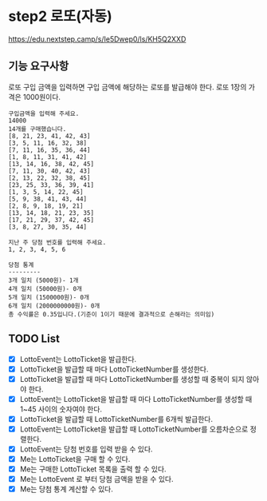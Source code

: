 # step2 로또(자동)

https://edu.nextstep.camp/s/Ie5Dwep0/ls/KH5Q2XXD

## 기능 요구사항

로또 구입 금액을 입력하면 구입 금액에 해당하는 로또를 발급해야 한다.
로또 1장의 가격은 1000원이다.

```text
구입금액을 입력해 주세요.
14000
14개를 구매했습니다.
[8, 21, 23, 41, 42, 43]
[3, 5, 11, 16, 32, 38]
[7, 11, 16, 35, 36, 44]
[1, 8, 11, 31, 41, 42]
[13, 14, 16, 38, 42, 45]
[7, 11, 30, 40, 42, 43]
[2, 13, 22, 32, 38, 45]
[23, 25, 33, 36, 39, 41]
[1, 3, 5, 14, 22, 45]
[5, 9, 38, 41, 43, 44]
[2, 8, 9, 18, 19, 21]
[13, 14, 18, 21, 23, 35]
[17, 21, 29, 37, 42, 45]
[3, 8, 27, 30, 35, 44]

지난 주 당첨 번호를 입력해 주세요.
1, 2, 3, 4, 5, 6

당첨 통계
---------
3개 일치 (5000원)- 1개
4개 일치 (50000원)- 0개
5개 일치 (1500000원)- 0개
6개 일치 (2000000000원)- 0개
총 수익률은 0.35입니다.(기준이 1이기 때문에 결과적으로 손해라는 의미임)
```

## TODO List

- [x] LottoEvent는 LottoTicket을 발급한다.
- [x] LottoTicket을 발급할 때 마다 LottoTicketNumber를 생성한다.
- [x] LottoTicket을 발급할 때 마다 LottoTicketNumber를 생성할 때 중복이 되지 않아야 한다.
- [x] LottoEvent는 LottoTicket을 발급할 때 마다 LottoTicketNumber를 생성할 때 1~45 사이의 숫자여야 한다.
- [x] LottoTicket을 발급할 때 LottoTicketNumber를 6개씩 발급한다.
- [x] LottoEvent는 LottoTicket을 발급할 때 LottoTicketNumber를 오름차순으로 정렬한다.
- [x] LottoEvent는 당첨 번호를 입력 받을 수 있다.
- [x] Me는 LottoTicket을 구매 할 수 있다.
- [x] Me는 구매한 LottoTicket 목록을 출력 할 수 있다.
- [x] Me는 LottoEvent 로 부터 당첨 금액을 받을 수 있다.
- [x] Me는 당첨 통계 계산할 수 있다.